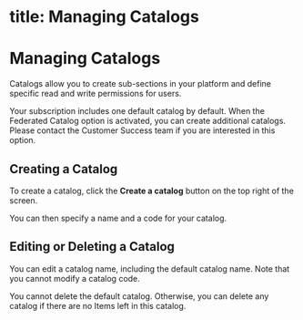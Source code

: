 <!-- #p100003 -->


<!-- #p100009 -->
title: Managing Catalogs
========================

<!-- #p100015 -->
# Managing Catalogs

<!-- #p100021 -->
Catalogs allow you to create sub-sections in your platform and define specific read and write permissions for users.

<!-- #p100027 -->
Your subscription includes one default catalog by default. When the Federated Catalog option is activated, you can create additional catalogs. Please contact the Customer Success team if you are interested in this option.

<!-- #p100039 -->
  

<!-- #p100045 -->
## Creating a Catalog

<!-- #p100054 -->
To create a catalog, click the **Create a catalog** button on the top right of the screen.

<!-- #p100060 -->
You can then specify a name and a code for your catalog.

<!-- #p100066 -->
## Editing or Deleting a Catalog

<!-- #p100072 -->
You can edit a catalog name, including the default catalog name. Note that you cannot modify a catalog code.

<!-- #p100078 -->
You cannot delete the default catalog. Otherwise, you can delete any catalog if there are no Items left in this catalog.

